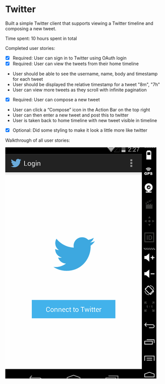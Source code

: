 # Twitter


Built a simple Twitter client that supports viewing a Twitter timeline and composing a new tweet.

Time spent: 10 hours spent in total

Completed user stories:

 * [x] Required: User can sign in to Twitter using OAuth login
 * [x] Required: User can view the tweets from their home timeline
- User should be able to see the username, name, body and timestamp for each tweet
- User should be displayed the relative timestamp for a tweet "8m", "7h"
- User can view more tweets as they scroll with infinite pagination
 * [x] Required: User can compose a new tweet
- User can click a “Compose” icon in the Action Bar on the top right
- User can then enter a new tweet and post this to twitter
- User is taken back to home timeline with new tweet visible in timeline

 * [x] Optional: Did some styling to make it look a little more like twitter

 
Walkthrough of all user stories:

![Video Walkthrough](twitter.gif)

